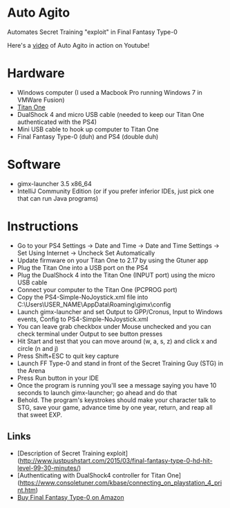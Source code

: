 # Auto Agito
Automates Secret Training "exploit" in Final Fantasy Type-0

Here's a [video](https://www.youtube.com/watch?v=4Yy3DOvEc1U) of Auto Agito in action on Youtube!

# Hardware
* Windows computer (I used a Macbook Pro running Windows 7 in VMWare Fusion)
* [Titan One](http://www.extreme-mods.com/Titan-One-for-Playstation-4-PS4-Xbox-One-Xbox-360-Playstation-3-PS3_p_5513.html)
* DualShock 4 and micro USB cable (needed to keep our Titan One authenticated with the PS4)
* Mini USB cable to hook up computer to Titan One
* Final Fantasy Type-0 (duh) and PS4 (double duh)

# Software
* gimx-launcher 3.5 x86_64
* IntelliJ Community Edition (or if you prefer inferior IDEs, just pick one that can run Java programs)

# Instructions
* Go to your PS4 Settings -> Date and Time -> Date and Time Settings -> Set Using Internet -> Uncheck Set Automatically
* Update firmware on your Titan One to 2.17 by using the Gtuner app
* Plug the Titan One into a USB port on the PS4
* Plug the DualShock 4 into the Titan One (INPUT port) using the micro USB cable
* Connect your computer to the Titan One (PCPROG port)
* Copy the PS4-Simple-NoJoystick.xml file into C:\Users\USER_NAME\AppData\Roaming\gimx\config
* Launch gimx-launcher and set Output to GPP/Cronus, Input to Windows events, Config to PS4-Simple-NoJoystick.xml
* You can leave grab checkbox under Mouse unchecked and you can check terminal under Output to see button presses
* Hit Start and test that you can move around (w, a, s, z) and click x and circle (n and j)
* Press Shift+ESC to quit key capture
* Launch FF Type-0 and stand in front of the Secret Training Guy (STG) in the Arena
* Press Run button in your IDE
* Once the program is running you'll see a message saying you have 10 seconds to launch gimx-launcher; go ahead and do that
* Behold. The program's keystrokes should make your character talk to STG, save your game, advance time by one year, return, and reap all that sweet EXP. 

## Links
* [Description of Secret Training exploit] (http://www.justpushstart.com/2015/03/final-fantasy-type-0-hd-hit-level-99-30-minutes/)
* [Authenticating with DualShock4 controller for Titan One] (https://www.consoletuner.com/kbase/connecting_on_playstation_4_print.htm)
* [Buy Final Fantasy Type-0 on Amazon](http://www.amazon.com/Final-Fantasy-Type-0-HD-PlayStation-4/dp/B00KWJ4JW4)
